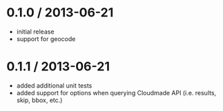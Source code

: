 # 0.1.0 / 2013-06-21

* initial release
* support for geocode

# 0.1.1 / 2013-06-21

* added additional unit tests
* added support for options when querying Cloudmade API (i.e. results, skip, bbox, etc.)